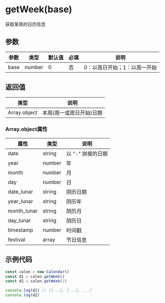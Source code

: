 # getWeek(base)
获取某周的日历信息


## 参数
参数   | 类型   | 默认值 | 必填| 说明
---    | ---   | ---    | --- | ---
base    | number | 0    | 否  |  0：以周日开始；1：以周一开始


## 返回值
类型   |  说明
---   | ---
Array.object | 本周(周一或周日开始)日期

### Array.object属性
属性 | 类型   |  说明
--- | ---   | ---
date | string | 以 "-" 拼接的日期
year | number | 年
month| number | 月
day  | number | 日
date_lunar | string | 阴历日期
year_lunar | string | 阴历年
month_lunar | string | 阴历月
day_lunar | string | 阴历日
timestamp| number | 时间戳
festival | array | 节日信息

## 示例代码
```javascript
const calen = new Calendar()
const d1 = calen.getWeek()
const d2 = calen.getWeek(1)

console.log(d1) // [{...}, {...}, ...]
console.log(d2)
```